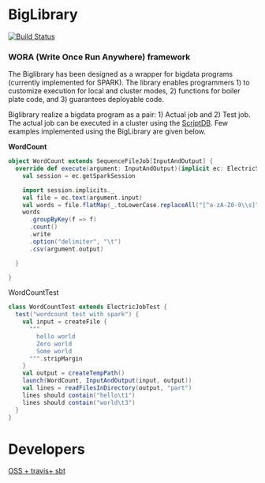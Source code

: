 
# BigLibrary

[![Build Status](https://travis-ci.org/recipegrace/BigLibrary.svg?branch=master)](https://travis-ci.org/recipegrace/BigLibrary)


<h3>WORA (Write Once Run Anywhere) framework</h3>
The Biglibrary has been designed as a wrapper for bigdata programs (currently implemented for SPARK). 
The library enables programmers 1) to customize execution for local and cluster modes, 2) functions for boiler plate code, and 3) guarantees deployable code.

Biglibrary realize a bigdata program as a pair: 1) Actual job and 2) Test job. The actual job can be executed in a cluster using the 
<a href="https://github.com/recipegrace/ScriptDB">ScriptDB</a>.  Few examples implemented using the BigLibrary  are given below.

<b>WordCount</b>


```scala
object WordCount extends SequenceFileJob[InputAndOutput] {
  override def execute(argument: InputAndOutput)(implicit ec: ElectricSession) = {
    val session = ec.getSparkSession

    import session.implicits._
    val file = ec.text(argument.input)
    val words = file.flatMap(_.toLowerCase.replaceAll("[^a-zA-Z0-9\\s]", "").split("\\s+"))
    words
      .groupByKey(f => f)
      .count()
      .write
      .option("delimiter", "\t")
      .csv(argument.output)

  }

}
```  
WordCountTest 

```scala
class WordCountTest extends ElectricJobTest {
  test("wordcount test with spark") {
    val input = createFile {
      """
        hello world
        Zero world
        Some world
      """.stripMargin
    }
    val output = createTempPath()
    launch(WordCount, InputAndOutput(input, output))
    val lines = readFilesInDirectory(output, "part")
    lines should contain("hello\t1")
    lines should contain("world\t3")
  }
}
```

# Developers 

[OSS + travis+ sbt](https://github.com/recipegrace/BigLibrary/blob/master/doc/Oss-publish-travis.md)





